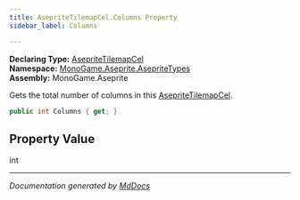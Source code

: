 ```yaml
---
title: AsepriteTilemapCel.Columns Property
sidebar_label: Columns

---
```


**Declaring Type:** [AsepriteTilemapCel](../)  
**Namespace:** [MonoGame.Aseprite.AsepriteTypes](../../)  
**Assembly:** MonoGame.Aseprite

Gets the total number of columns in this [AsepriteTilemapCel](../).

```csharp
public int Columns { get; }
```

## Property Value

int

___

*Documentation generated by [MdDocs](https://github.com/ap0llo/mddocs)*
